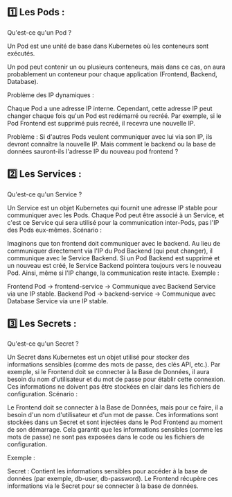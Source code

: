  ## 1️⃣ Les Pods :
Qu'est-ce qu'un Pod ?

Un Pod est une unité de base dans Kubernetes où les conteneurs sont exécutés.

Un pod peut contenir un ou plusieurs conteneurs, mais dans ce cas, on aura probablement un conteneur pour chaque application (Frontend, Backend, Database).

Problème des IP dynamiques :


Chaque Pod a une adresse IP interne. Cependant, cette adresse IP peut changer chaque fois qu'un Pod est redémarré ou recréé. Par exemple, si le Pod Frontend est supprimé puis recréé, il recevra une nouvelle IP.

Problème : Si d'autres Pods veulent communiquer avec lui via son IP, ils devront connaître la nouvelle IP. Mais comment le backend ou la base de données sauront-ils l'adresse IP du nouveau pod frontend ?

## 2️⃣ Les Services :

Qu'est-ce qu'un Service ?


Un Service est un objet Kubernetes qui fournit une adresse IP stable pour communiquer avec les Pods.
Chaque Pod peut être associé à un Service, et c'est ce Service qui sera utilisé pour la communication inter-Pods, pas l'IP des Pods eux-mêmes.
Scénario :

Imaginons que ton frontend doit communiquer avec le backend. Au lieu de communiquer directement via l'IP du Pod Backend (qui peut changer), il communique avec le Service Backend.
Si un Pod Backend est supprimé et un nouveau est créé, le Service Backend pointera toujours vers le nouveau Pod. Ainsi, même si l'IP change, la communication reste intacte.
Exemple :

Frontend Pod → frontend-service → Communique avec Backend Service via une IP stable.
Backend Pod → backend-service → Communique avec Database Service via une IP stable.


## 3️⃣ Les Secrets :

Qu'est-ce qu'un Secret ?

Un Secret dans Kubernetes est un objet utilisé pour stocker des informations sensibles (comme des mots de passe, des clés API, etc.).
Par exemple, si le Frontend doit se connecter à la Base de Données, il aura besoin du nom d'utilisateur et du mot de passe pour établir cette connexion. Ces informations ne doivent pas être stockées en clair dans les fichiers de configuration.
Scénario :

Le Frontend doit se connecter à la Base de Données, mais pour ce faire, il a besoin d'un nom d'utilisateur et d'un mot de passe. Ces informations sont stockées dans un Secret et sont injectées dans le Pod Frontend au moment de son démarrage.
Cela garantit que les informations sensibles (comme les mots de passe) ne sont pas exposées dans le code ou les fichiers de configuration.

Exemple :

Secret : Contient les informations sensibles pour accéder à la base de données (par exemple, db-user, db-password).
Le Frontend récupère ces informations via le Secret pour se connecter à la base de données.

